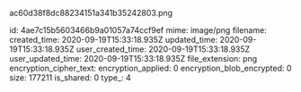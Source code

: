 ac60d38f8dc88234151a341b35242803.png

id: 4ae7c15b5603466b9a01057a74ccf9ef
mime: image/png
filename: 
created_time: 2020-09-19T15:33:18.935Z
updated_time: 2020-09-19T15:33:18.935Z
user_created_time: 2020-09-19T15:33:18.935Z
user_updated_time: 2020-09-19T15:33:18.935Z
file_extension: png
encryption_cipher_text: 
encryption_applied: 0
encryption_blob_encrypted: 0
size: 177211
is_shared: 0
type_: 4